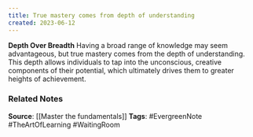 ```yaml
---
title: True mastery comes from depth of understanding
created: 2023-06-12
---
```


**Depth Over Breadth**
Having a broad range of knowledge may seem advantageous, but true mastery comes from the depth of understanding. This depth allows individuals to tap into the unconscious, creative components of their potential, which ultimately drives them to greater heights of achievement.

### Related Notes
**Source**: [[Master the fundamentals]]
**Tags**: #EvergreenNote #TheArtOfLearning #WaitingRoom 